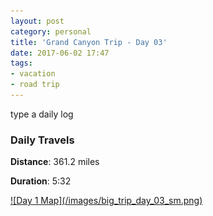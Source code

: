 ```yaml
---
layout: post
category: personal
title: 'Grand Canyon Trip - Day 03'
date: 2017-06-02 17:47
tags:
- vacation
- road trip
---
```


type a daily log


### Daily Travels
__Distance__: 361.2 miles

__Duration__: 5:32

<a href="/images/big_trip_day_03.png" target="_blank">
![Day 1 Map](/images/big_trip_day_03_sm.png)
</a>
